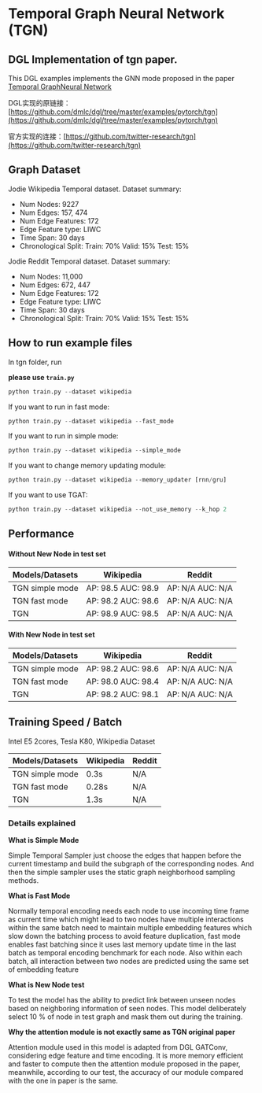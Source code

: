 # Temporal Graph Neural Network (TGN)

## DGL Implementation of tgn paper.

This DGL examples implements the GNN mode proposed in the paper [Temporal GraphNeural Network](https://arxiv.org/abs/2006.10637.pdf)

DGL实现的原链接：[https://github.com/dmlc/dgl/tree/master/examples/pytorch/tgn](https://github.com/dmlc/dgl/tree/master/examples/pytorch/tgn)

官方实现的连接：[https://github.com/twitter-research/tgn](https://github.com/twitter-research/tgn)

<!-- ## TGN implementor

This example was implemented by [Ericcsr](https://github.com/Ericcsr) during his SDE internship at the AWS Shanghai AI Lab. -->

## Graph Dataset

Jodie Wikipedia Temporal dataset. Dataset summary:

- Num Nodes: 9227
- Num Edges: 157, 474
- Num Edge Features: 172
- Edge Feature type: LIWC
- Time Span: 30 days
- Chronological Split: Train: 70% Valid: 15% Test: 15%

Jodie Reddit Temporal dataset. Dataset summary:

- Num Nodes: 11,000
- Num Edges: 672, 447
- Num Edge Features: 172
- Edge Feature type: LIWC
- Time Span: 30 days
- Chronological Split: Train: 70% Valid: 15% Test: 15%

## How to run example files

In tgn folder, run

**please use `train.py`**

```python
python train.py --dataset wikipedia
```

If you want to run in fast mode:

```python
python train.py --dataset wikipedia --fast_mode
```

If you want to run in simple mode:

```python
python train.py --dataset wikipedia --simple_mode
```

If you want to change memory updating module:

```python
python train.py --dataset wikipedia --memory_updater [rnn/gru]
```

If you want to use TGAT:

```python
python train.py --dataset wikipedia --not_use_memory --k_hop 2
```

## Performance

#### Without New Node in test set

| Models/Datasets | Wikipedia          | Reddit           |
| --------------- | ------------------ | ---------------- |
| TGN simple mode | AP: 98.5 AUC: 98.9 | AP: N/A AUC: N/A |
| TGN fast mode   | AP: 98.2 AUC: 98.6 | AP: N/A AUC: N/A |
| TGN             | AP: 98.9 AUC: 98.5 | AP: N/A AUC: N/A |

#### With New Node in test set

| Models/Datasets | Wikipedia           | Reddit           |
| --------------- | ------------------- | ---------------- |
| TGN simple mode | AP: 98.2  AUC: 98.6 | AP: N/A AUC: N/A |
| TGN fast mode   | AP: 98.0  AUC: 98.4 | AP: N/A AUC: N/A |
| TGN             | AP: 98.2  AUC: 98.1 | AP: N/A AUC: N/A |

## Training Speed / Batch
Intel E5 2cores, Tesla K80, Wikipedia Dataset

| Models/Datasets | Wikipedia | Reddit   |
| --------------- | --------- | -------- |
| TGN simple mode | 0.3s      | N/A      |
| TGN fast mode   | 0.28s     | N/A      |
| TGN             | 1.3s      | N/A      |

### Details explained

**What is Simple Mode**

Simple Temporal Sampler just choose the edges that happen before the current timestamp and build the subgraph of the corresponding nodes. 
And then the simple sampler uses the static graph neighborhood sampling methods.

**What is Fast Mode**

Normally temporal encoding needs each node to use incoming time frame as current time which might lead to two nodes have multiple interactions within the same batch need to maintain multiple embedding features which slow down the batching process to avoid feature duplication, fast mode enables fast batching since it uses last memory update time in the last batch as temporal encoding benchmark for each node. Also within each batch, all interaction between two nodes are predicted using the same set of embedding feature

**What is New Node test**

To test the model has the ability to predict link between unseen nodes based on neighboring information of seen nodes. This model deliberately select 10 % of node in test graph and mask them out during the training.

**Why the attention module is not exactly same as TGN original paper**

Attention module used in this model is adapted from DGL GATConv, considering edge feature and time encoding. It is more memory efficient and faster to compute then the attention module proposed in the paper, meanwhile, according to our test, the accuracy of our module compared with the one in paper is the same.


